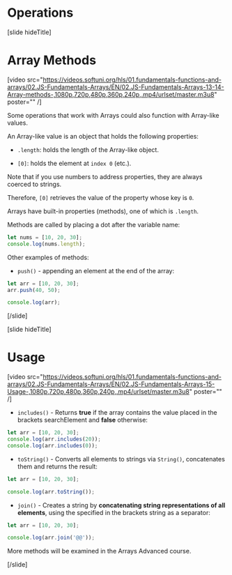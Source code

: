 # Operations

[slide hideTitle]
# Array Methods

[video src="https://videos.softuni.org/hls/01.fundamentals-functions-and-arrays/02.JS-Fundamentals-Arrays/EN/02.JS-Fundamentals-Arrays-13-14-Array-methods-,1080p,720p,480p,360p,240p,.mp4/urlset/master.m3u8" poster="" /]

Some operations that work with Arrays could also function with Array-like values. 

An Array-like value is an object that holds the following properties: 

- `.length`: holds the length of the Array-like object.

- `[0]`: holds the element at `index 0` (etc.).

Note that if you use numbers to address properties, they are always coerced to strings.

Therefore, `[0]` retrieves the value of the property whose key is `0`. 

Arrays have built-in properties (methods), one of which is `.length`. 

Methods are called by placing a dot after the variable name: 

``` js live
let nums = [10, 20, 30];
console.log(nums.length);
```

Other examples of methods:

- `push()` - appending an element at the end of the array:

``` js live
let arr = [10, 20, 30];
arr.push(40, 50);

console.log(arr);
```

[/slide]

[slide hideTitle]
# Usage

[video src="https://videos.softuni.org/hls/01.fundamentals-functions-and-arrays/02.JS-Fundamentals-Arrays/EN/02.JS-Fundamentals-Arrays-15-Usage-,1080p,720p,480p,360p,240p,.mp4/urlset/master.m3u8" poster="" /]

- `includes()` - Returns **true** if the array contains the value placed in the brackets  searchElement and **false** otherwise:

``` js live
let arr = [10, 20, 30];
console.log(arr.includes(20));
console.log(arr.includes(0));
```

- `toString()` - Converts all elements to strings via `String()`, concatenates them and returns the result:

``` js live
let arr = [10, 20, 30];

console.log(arr.toString());
```

- `join()` - Creates a string by **concatenating string representations of all elements**, using the specified in the brackets string as a separator:

``` js live
let arr = [10, 20, 30];

console.log(arr.join('@@'));
```

More methods will be examined in the Arrays Advanced course. 

[/slide]
